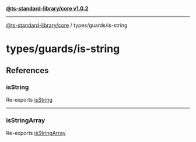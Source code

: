 [**@ts-standard-library/core v1.0.2**](../../../README.md)

***

[@ts-standard-library/core](../../../modules.md) / types/guards/is-string

# types/guards/is-string

## References

### isString

Re-exports [isString](functions/isString.md)

***

### isStringArray

Re-exports [isStringArray](functions/isStringArray.md)

